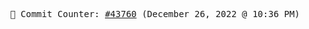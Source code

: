 <p align="center">
    <samp>
        📮 Commit Counter: <a href="https://github.com/Javascript-void0/Javascript-void0/commits/main">#43760</a> (December 26, 2022 @ 10:36 PM)
    </samp>
</p>